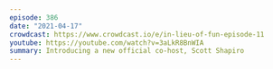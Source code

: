 ```yaml
---
episode: 386
date: "2021-04-17"
crowdcast: https://www.crowdcast.io/e/in-lieu-of-fun-episode-11
youtube: https://youtube.com/watch?v=3aLkR8BnWIA
summary: Introducing a new official co-host, Scott Shapiro
---
```


